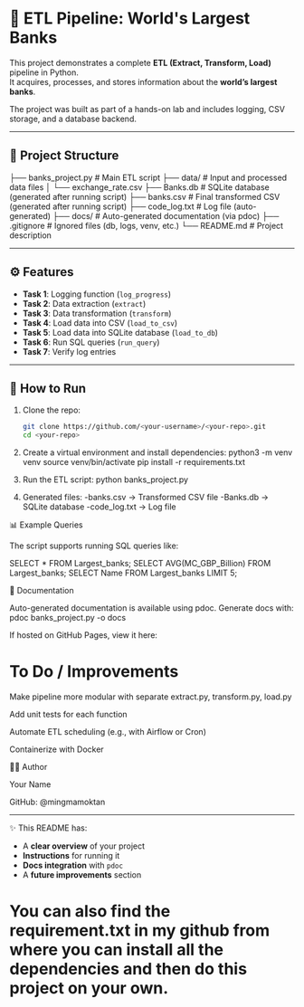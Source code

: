 # 🏦 ETL Pipeline: World's Largest Banks

This project demonstrates a complete **ETL (Extract, Transform, Load)** pipeline in Python.  
It acquires, processes, and stores information about the **world’s largest banks**.  

The project was built as part of a hands-on lab and includes logging, CSV storage, and a database backend.

---

## 📂 Project Structure

├── banks_project.py # Main ETL script
├── data/ # Input and processed data files
│ └── exchange_rate.csv
├── Banks.db # SQLite database (generated after running script)
├── banks.csv # Final transformed CSV (generated after running script)
├── code_log.txt # Log file (auto-generated)
├── docs/ # Auto-generated documentation (via pdoc)
├── .gitignore # Ignored files (db, logs, venv, etc.)
└── README.md # Project description


---

## ⚙️ Features

- **Task 1**: Logging function (`log_progress`)  
- **Task 2**: Data extraction (`extract`)  
- **Task 3**: Data transformation (`transform`)  
- **Task 4**: Load data into CSV (`load_to_csv`)  
- **Task 5**: Load data into SQLite database (`load_to_db`)  
- **Task 6**: Run SQL queries (`run_query`)  
- **Task 7**: Verify log entries  

---

## 🚀 How to Run

1. Clone the repo:
   ```bash
   git clone https://github.com/<your-username>/<your-repo>.git
   cd <your-repo>

2. Create a virtual environment and install dependencies:
python3 -m venv venv
source venv/bin/activate
pip install -r requirements.txt

3. Run the ETL script:
python banks_project.py

4. Generated files:
-banks.csv → Transformed CSV file
-Banks.db → SQLite database
-code_log.txt → Log file

📊 Example Queries

The script supports running SQL queries like:

SELECT * FROM Largest_banks;
SELECT AVG(MC_GBP_Billion) FROM Largest_banks;
SELECT Name FROM Largest_banks LIMIT 5;


📖 Documentation

Auto-generated documentation is available using pdoc.
Generate docs with:
pdoc banks_project.py -o docs

If hosted on GitHub Pages, view it here:

# To Do / Improvements

Make pipeline more modular with separate extract.py, transform.py, load.py

Add unit tests for each function

Automate ETL scheduling (e.g., with Airflow or Cron)

Containerize with Docker

👨‍💻 Author

Your Name

GitHub: @mingmamoktan


---

✨ This README has:
- A **clear overview** of your project  
- **Instructions** for running it  
- **Docs integration** with `pdoc`  
- A **future improvements** section  

# You can also find the requirement.txt in my github from where you can install all the dependencies and then do this project on your own.